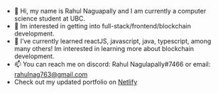 - 👋 Hi, my name is Rahul Naguapally and I am currently a computer science student at UBC.
- 👀 Im interested in getting into full-stack/frontend/blockchain development. 
- 🌱 I’ve currently learned reactJS, javascript, java, typescript, among many others! Im interested in learning more about blockchain development.
- 📫 You can reach me on discord: Rahul Nagulapally#7466 or email: <rahulnag763@gmail.com> 
- Check out my updated portfolio on [Netlify](rahulnag7963portfolio.netlify.app>)

